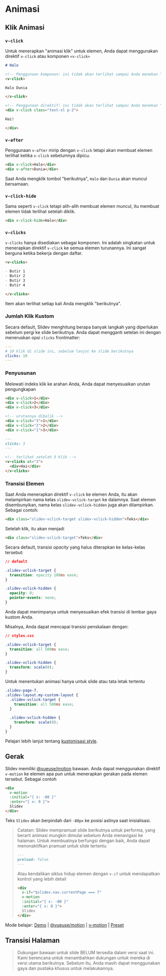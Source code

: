 # Animasi

## Klik Animasi

### `v-click`

Untuk menerapkan "animasi klik" untuk elemen, Anda dapat menggunakan direktif `v-click` atau komponen `<v-click>`

```md
# Halo

<!-- Penggunaan komponen: ini tidak akan terlihat sampai Anda menekan "berikutnya" -->
<v-click>

Halo Dunia

</v-click>

<!-- Penggunaan direktif: ini tidak akan terlihat sampai Anda menekan "berikutnya" untuk kedua kalinya -->
<div v-click class="text-xl p-2">

Hai!

</div>
```

### `v-after`

Penggunaan `v-after` mirip dengan `v-click` tetapi akan membuat elemen terlihat ketika `v-click` sebelumnya dipicu.

```md
<div v-click>Halo</div>
<div v-after>Dunia</div>
```

Saat Anda mengklik tombol "berikutnya", `Halo` dan `Dunia` akan muncul bersamaan.

### `v-click-hide`

Sama seperti `v-click` tetapi alih-alih membuat elemen muncul, itu membuat elemen tidak terlihat setelah diklik.

```md
<div v-click-hide>Halo</div>
```

### `v-clicks`

`v-clicks` hanya disediakan sebagai komponen. Ini adalah singkatan untuk menerapkan direktif `v-click` ke semua elemen turunannya. Ini sangat berguna ketika bekerja dengan daftar.

```md
<v-clicks>

- Butir 1
- Butir 2
- Butir 3
- Butir 4

</v-clicks>
```

Item akan terlihat setiap kali Anda mengklik "berikutnya".

### Jumlah Klik Kustom

Secara default, Slidev menghitung berapa banyak langkah yang diperlukan sebelum pergi ke slide berikutnya. Anda dapat mengganti setelan ini dengan meneruskan opsi `clicks` frontmatter:

```yaml
---
# 10 klik di slide ini, sebelum lanjut ke slide berikutnya
clicks: 10
---
```

### Penyusunan

Melewati indeks klik ke arahan Anda, Anda dapat menyesuaikan urutan pengungkapan

```md
<div v-click>1</div>
<div v-click>2</div>
<div v-click>3</div>
```

```md
<!-- urutannya dibalik -->
<div v-click="3">1</div>
<div v-click="2">2</div>
<div v-click="1">3</div>
```

```md
---
clicks: 3
---

<!-- terlihat setelah 3 klik -->
<v-clicks at="3">
  <div>Hai</div>
</v-clicks>
```

### Transisi Elemen

Saat Anda menerapkan direktif `v-click` ke elemen Anda, itu akan melampirkan nama kelas `slidev-vclick-target` ke dalamnya. Saat elemen disembunyikan, nama kelas `slidev-vclick-hidden` juga akan dilampirkan. Sebagai contoh:

```html
<div class="slidev-vclick-target slidev-vclick-hidden">Teks</div>
```

Setelah klik, itu akan menjadi

```html
<div class="slidev-vclick-target">Teks</div>
```

Secara default, transisi *opacity* yang halus diterapkan ke kelas-kelas tersebut:

```css
// default

.slidev-vclick-target {
  transition: opacity 100ms ease;
}

.slidev-vclick-hidden {
  opacity: 0;
  pointer-events: none;
}
```

Anda dapat menimpanya untuk menyesuaikan efek transisi di lembar gaya kustom Anda.

Misalnya, Anda dapat mencapai transisi penskalaan dengan:

```css
// styles.css

.slidev-vclick-target {
  transition: all 500ms ease;
}

.slidev-vclick-hidden {
  transform: scale(0);
}
```

Untuk menentukan animasi hanya untuk slide atau tata letak tertentu

```scss
.slidev-page-7,
.slidev-layout.my-custom-layout {
  .slidev-vclick-target {
    transition: all 500ms ease;
  }

  .slidev-vclick-hidden {
    transform: scale(0);
  }
}
```

Pelajari lebih lanjut tentang [kustomisasi style](/custom/directory-structure#style).

## Gerak

Slidev memiliki [@vueuse/motion](https://motion.vueuse.org/) bawaan. Anda dapat menggunakan direktif `v-motion` ke elemen apa pun untuk menerapkan gerakan pada elemen tersebut. Sebagai contoh

```html
<div
  v-motion
  :initial="{ x: -80 }"
  :enter="{ x: 0 }">
  Slidev
</div>
```

Teks `Slidev` akan berpindah dari `-80px` ke posisi aslinya saat inisialisasi.

> Catatan: Slidev mempramuat slide berikutnya untuk performa, yang berarti animasi mungkin dimulai sebelum Anda menavigasi ke halaman. Untuk membuatnya berfungsi dengan baik, Anda dapat menonaktifkan pramuat untuk slide tertentu
>
> ```md
> ---
> preload: false
> ---
> ```
>
> Atau kendalikan siklus hidup elemen dengan `v-if` untuk mendapatkan kontrol yang lebih detail
>
> ```html
> <div
>   v-if="$slidev.nav.currentPage === 7"
>   v-motion
>   :initial="{ x: -80 }"
>   :enter="{ x: 0 }">
>   Slidev
> </div>
> ```

Mode belajar: [Demo](https://sli.dev/demo/starter/7) | [@vueuse/motion](https://motion.vueuse.org/) | [v-motion](https://motion.vueuse.org/directive-usage.html) | [Preset](https://motion.vueuse.org/presets.html)

## Transisi Halaman

> Dukungan bawaan untuk slide BELUM tersedia dalam versi saat ini. Kami berencana untuk menambahkan dukungan untuk mereka di versi utama berikutnya. Sebelum itu, Anda masih dapat menggunakan gaya dan pustaka khusus untuk melakukannya.